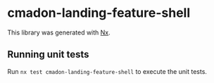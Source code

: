 # cmadon-landing-feature-shell

This library was generated with [Nx](https://nx.dev).

## Running unit tests

Run `nx test cmadon-landing-feature-shell` to execute the unit tests.
